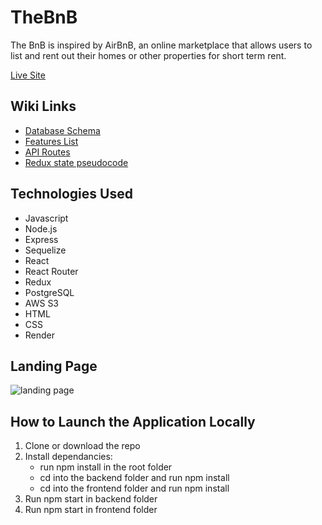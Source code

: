 # TheBnB

The BnB is inspired by AirBnB, an online marketplace that allows users to list and rent out their homes or other properties for short term rent.

[Live Site](https://thebnb.onrender.com/)



## Wiki Links
* [Database Schema](https://github.com/cgalang9/API-project/wiki/Schema)
* [Features List](https://github.com/cgalang9/API-project/wiki/Features-list)
* [API Routes](https://github.com/cgalang9/API-project/wiki/Backend-Routes)
* [Redux state pseudocode](https://github.com/cgalang9/API-project/wiki/Redux-state-pseudocode)

## Technologies Used
* Javascript
* Node.js
* Express
* Sequelize
* React
* React Router
* Redux
* PostgreSQL
* AWS S3
* HTML
* CSS
* Render

## Landing Page
![landing page](./landing_page.png)


##  How to Launch the Application Locally
1. Clone or download the repo
2. Install dependancies:
     * run npm install in the root folder
     * cd into the backend folder and run npm install
     * cd into the frontend folder and run npm install
3. Run npm start in backend folder
4. Run npm start in frontend folder
